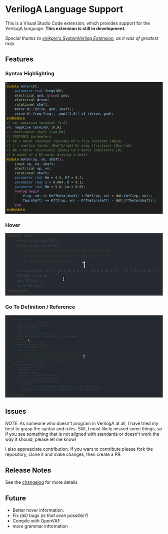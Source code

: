 # VerilogA Language Support

This is a Visual Studio Code extension, which provides support for the VerilogA language.
**This extension is still in development.**


*Special thanks to [eirikpre's SystemVerilog Extension](https://github.com/eirikpre/VSCode-SystemVerilog), as it was of greatest help.*

## Features

### Syntax Highlighting
![Syntax Highlighting Example](images/highlight.png)

### Hover
![Hover Example](images/hover.gif)

### Go To Definition / Reference
![Go To Example](images/goto.gif)


## Issues

*NOTE*: As someone who doesn't program in VerilogA at all, I have tried my best to grasp the syntax and rules. Still, I most likely missed some things, so if you see something that is not aligned with standards or doesn't work the way it should, please let me know!

I also appreaciate contribution. If you want to contribute please fork the repository, clone it and make changes, then create a PR.

## Release Notes

See the [changelog](CHANGELOG.md) for more details

## Future
- Better hover information.
- Fix *(all)* bugs *(is that even possible?)*
- Compile with OpenVAF
- more grammar information
